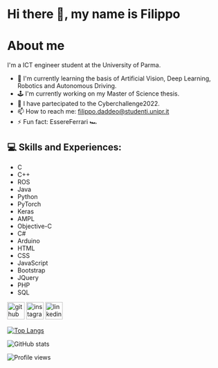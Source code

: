 # Hi there 👋, my name is Filippo

# About me
I'm a ICT engineer student at the University of Parma.

- 🔭 I'm currently learning the basis of Artificial Vision, Deep Learning, Robotics and Autonomous Driving.
- 🕹️ I'm currently working on my Master of Science thesis.
- 🎯 I have partecipated to the Cyberchallenge2022.
- 📫 How to reach me: filippo.daddeo@studenti.unipr.it
- ⚡ Fun fact: EssereFerrari 🏎️ 

## 💻 Skills and Experiences:
- C
- C++
- ROS
- Java
- Python
- PyTorch
- Keras
- AMPL
- Objective-C
- C#
- Arduino
- HTML
- CSS
- JavaScript
- Bootstrap
- JQuery
- PHP
- SQL

[<img src='https://cdn.jsdelivr.net/npm/simple-icons@3.0.1/icons/github.svg' alt='github' height='40'>](https://github.com/fdaddeo)
[<img src='https://cdn.jsdelivr.net/npm/simple-icons@3.0.1/icons/instagram.svg' alt='instagram' height='40'>](https://www.instagram.com/filippo_daddeo/)
[<img src='https://cdn.jsdelivr.net/npm/simple-icons@3.0.1/icons/linkedin.svg' alt='linkedin' height='40'>](https://www.linkedin.com/in/filippo-daddeo/)

[![Top Langs](https://github-readme-stats.vercel.app/api/top-langs/?username=fdaddeo&theme=shades-of-purple)](https://github.com/anuraghazra/github-readme-stats)

![GitHub stats](https://github-readme-stats.vercel.app/api?username=fdaddeo&theme=shades-of-purple&show_icons=true)  

![Profile views](https://gpvc.arturio.dev/fdaddeo)  
